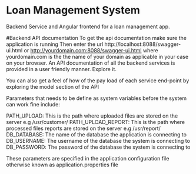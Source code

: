 # Loan Management System

Backend Service and Angular frontend for a loan management app.


#Backend API documentation
To get the api documentation make sure the application is running
Then enter the url http://localhost:8088/swagger-ui.html or 
http://yourdomain.com:8088/swagger-ui.html where yourdomain.com is the 
the name of your domain as applicable in your case on your browser.
An API documentation of all the backend services is provided in a user 
friendly manner. Explore it.

You can also get a feel of how of the pay load of each service end-point
by exploring the model section of the API


Parameters that needs to be define as system variables before the 
system can work fine include:

PATH_UPLOAD: This is the path where uploaded files are stored on the server e.g /usr/customer/
PATH_UPLOAD_REPORT: This is the path where processed files reports are stored on the server e.g /usr/report/
DB_DATABASE: The name of the database the application is connecting to
DB_USERNAME: The username of the database the system is connecting to
DB_PASSWORD: The password of the database the system is connecting to

These parameters are specified in the application configuration file otherwise known as
application.properties file


